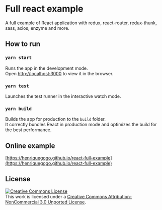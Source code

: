 # Full react example

A full example of React application with redux, react-router, redux-thunk, sass, axios, enzyme and more.

## How to run

### `yarn start`

Runs the app in the development mode.<br>
Open [http://localhost:3000](http://localhost:3000) to view it in the browser.

### `yarn test`

Launches the test runner in the interactive watch mode.<br>

### `yarn build`

Builds the app for production to the `build` folder.<br>
It correctly bundles React in production mode and optimizes the build for the best performance.

## Online example

[https://henriquegogo.github.io/react-full-example](https://henriquegogo.github.io/react-full-example)

## License

[![Creative Commons License](https://i.creativecommons.org/l/by-nc/3.0/88x31.png)](http://creativecommons.org/licenses/by-nc/3.0/)  
This work is licensed under a [Creative Commons Attribution-NonCommercial 3.0 Unported License](http://creativecommons.org/licenses/by-nc/3.0/).

